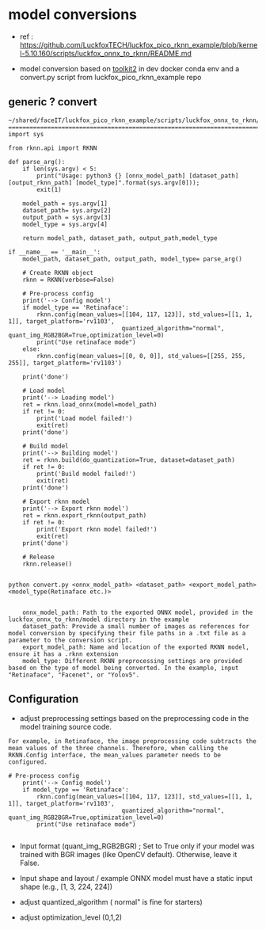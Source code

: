 # model conversions

* ref : https://github.com/LuckfoxTECH/luckfox_pico_rknn_example/blob/kernel-5.10.160/scripts/luckfox_onnx_to_rknn/README.md

* model conversion based on [toolkit2](./picoUltra/rknn2.md) in dev docker conda env and a convert.py script from luckfox_pico_rknn_example repo


## generic ? convert

```
~/shared/faceIT/luckfox_pico_rknn_example/scripts/luckfox_onnx_to_rknn/convert.py 
=======================================================================
import sys

from rknn.api import RKNN

def parse_arg():
    if len(sys.argv) < 5:
        print("Usage: python3 {} [onnx_model_path] [dataset_path] [output_rknn_path] [model_type]".format(sys.argv[0]));
        exit(1)

    model_path = sys.argv[1]
    dataset_path= sys.argv[2]
    output_path = sys.argv[3]
    model_type = sys.argv[4]

    return model_path, dataset_path, output_path,model_type

if __name__ == '__main__':
    model_path, dataset_path, output_path, model_type= parse_arg()

    # Create RKNN object
    rknn = RKNN(verbose=False)

    # Pre-process config
    print('--> Config model')
    if model_type == 'Retinaface':
        rknn.config(mean_values=[[104, 117, 123]], std_values=[[1, 1, 1]], target_platform='rv1103',
                                quantized_algorithm="normal", quant_img_RGB2BGR=True,optimization_level=0)
        print("Use retinaface mode")
    else:
        rknn.config(mean_values=[[0, 0, 0]], std_values=[[255, 255, 255]], target_platform='rv1103')
    
    print('done')

    # Load model
    print('--> Loading model')
    ret = rknn.load_onnx(model=model_path)
    if ret != 0:
        print('Load model failed!')
        exit(ret)
    print('done')

    # Build model
    print('--> Building model')
    ret = rknn.build(do_quantization=True, dataset=dataset_path)
    if ret != 0:
        print('Build model failed!')
        exit(ret)
    print('done')

    # Export rknn model
    print('--> Export rknn model')
    ret = rknn.export_rknn(output_path)
    if ret != 0:
        print('Export rknn model failed!')
        exit(ret)
    print('done')

    # Release
    rknn.release()
```


```

python convert.py <onnx_model_path> <dataset_path> <export_model_path> <model_type(Retinaface etc.)>


    onnx_model_path: Path to the exported ONNX model, provided in the luckfox_onnx_to_rknn/model directory in the example
    dataset_path: Provide a small number of images as references for model conversion by specifying their file paths in a .txt file as a parameter to the conversion script.
    export_model_path: Name and location of the exported RKNN model, ensure it has a .rknn extension
    model_type: Different RKNN preprocessing settings are provided based on the type of model being converted. In the example, input "Retinaface", "Facenet", or "Yolov5".

```

## Configuration

*  adjust preprocessing settings based on the preprocessing code in the model training source code.


```
For example, in Retinaface, the image preprocessing code subtracts the mean values of the three channels. Therefore, when calling the RKNN.Config interface, the mean_values parameter needs to be configured.

# Pre-process config
    print('--> Config model')
    if model_type == 'Retinaface':
        rknn.config(mean_values=[[104, 117, 123]], std_values=[[1, 1, 1]], target_platform='rv1103',
                                quantized_algorithm="normal", quant_img_RGB2BGR=True,optimization_level=0)
        print("Use retinaface mode")


```

* Input format (quant_img_RGB2BGR) ;  Set to True only if your model was trained with BGR images (like OpenCV default). Otherwise, leave it False.

* Input shape and layout / example ONNX model must have a static input shape (e.g., [1, 3, 224, 224])

* adjust quantized_algorithm ( normal" is fine for starters)
* adjust optimization_level (0,1,2)